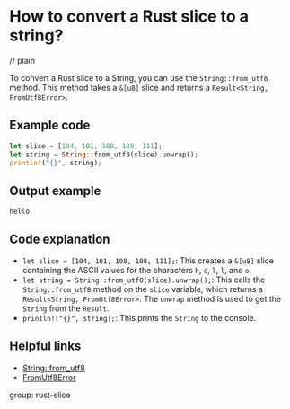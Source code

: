 # How to convert a Rust slice to a string?
// plain

To convert a Rust slice to a String, you can use the `String::from_utf8` method. This method takes a `&[u8]` slice and returns a `Result<String, FromUtf8Error>`.

## Example code

```rust
let slice = [104, 101, 108, 108, 111];
let string = String::from_utf8(slice).unwrap();
println!("{}", string);
```

## Output example

```
hello
```

## Code explanation

- `let slice = [104, 101, 108, 108, 111];`: This creates a `&[u8]` slice containing the ASCII values for the characters `h`, `e`, `l`, `l`, and `o`.
- `let string = String::from_utf8(slice).unwrap();`: This calls the `String::from_utf8` method on the `slice` variable, which returns a `Result<String, FromUtf8Error>`. The `unwrap` method is used to get the `String` from the `Result`.
- `println!("{}", string);`: This prints the `String` to the console.

## Helpful links
- [String::from_utf8](https://doc.rust-lang.org/std/string/struct.String.html#method.from_utf8)
- [FromUtf8Error](https://doc.rust-lang.org/std/string/struct.FromUtf8Error.html)

group: rust-slice